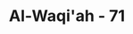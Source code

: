 ---
title: "Al-Waqi'ah - 71"
no: 71
arabic_no: ٧١
ayah: اَفَرَءَيْتُمُ النَّارَ الَّتِيْ تُوْرُوْنَۗ  
translation: "Maka pernahkah kamu memperhatikan tentang api yang kamu nyalakan (dengan kayu)?"
tafsir: "Dalam ayat ini Allah mengungkapkan tentang nikmat yang hampir dilupakan manusia. Ungkapan tersebut berbentuk pertanyaan untuk dipikirkan dan direnungkan oleh manusia, apakah manusia mengetahui pentingnya fungsi api? Cara membuat api yang dilakukan pada zaman purba adalah dengan cara menggosokgosokkan dua batang kayu, hingga menyala, atau dengan cara menggoreskan baja di atas batu, sehingga memercikkan api dan ditampung percikan tersebut pada kawul (semacam kapuk berwarna kehitam-hitaman yang melekat pada pelepah aren) tersebut, yang kemudian dapat dipergunakan untuk menyalakan api di dapur guna memasak berbagai masakan yang akan dihidangkan untuk dinikmati oleh manusia, atau api yang dinyalakan menurut cara sekarang dengan menggoreskan batang geretan pada korek api, maka nyalalah ia. Atau dengan korek yang mempergunakan roda baja kecil sebagai alat pemutar untuk diputarkan pada batu api kemudian percikannya ditampung pada sumbu yang dibasahi dengan bensin, sehingga sumbu nyala. Atau seperti cara yang sekarang ini melalui kompor minyak tanah atau dengan gas. Membuat api dengan cara zaman dahulu maupun menurut cara zaman sekarang, yang menjadi pertanyaan ialah siapakah yang menyediakan kayunya atau batu apinya, bajanya, dan kawulnya atau minyak tanah dan gas? Juga siapakah yang menyediakan bahan bensin dan sebagainya? Bukankah bahan-bahan yang menjadi sebab api menyala baik berupa kayu bakar maupun minyak tanah, hanyalah Allah saja yang menjadikan-Nya? Meskipun tersedia beras, sayur-mayur dan lauk-pauknya, bila tidak ada api, tidak dapat kita memakannya karena masih mentah. Alangkah tidak enaknya, kalau makanan tersebut mentah seperti, daging mentah, dan nasinya masih berupa beras. Bagaimanakah selera bisa timbul, kalau segala-galanya serba mentah? Dengan gambaran tersebut, jelaslah bagaimana pentingnya api bagi keperluan manusia. Karena api itu didapat dengan mudah setiap hari, maka hampir-hampir tidak terpikirkan oleh manusia betapa api itu memberi kenikmatan. Hampir-hampir jarang orang bersyukur dan berterima kasih atas adanya api. Karena pentingnya api itu, Allah menegaskan bahwa api dijadikan untuk peringatan bagi manusia dan bahan yang berguna bagi musafir di padang pasir, maka wajarlah manusia bertasbih dengan menyebut nama Tuhan Yang Mahabesar."
---